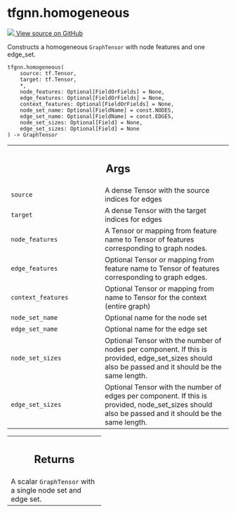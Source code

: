 # tfgnn.homogeneous

<!-- Insert buttons and diff -->

<a target="_blank" href="https://github.com/tensorflow/gnn/tree/master/tensorflow_gnn/graph/graph_tensor.py#L1790-L1869">
<img src="https://www.tensorflow.org/images/GitHub-Mark-32px.png" /> View source
on GitHub </a>

Constructs a homogeneous `GraphTensor` with node features and one edge_set.

<pre class="devsite-click-to-copy prettyprint lang-py tfo-signature-link">
<code>tfgnn.homogeneous(
    source: tf.Tensor,
    target: tf.Tensor,
    *,
    node_features: Optional[FieldOrFields] = None,
    edge_features: Optional[FieldOrFields] = None,
    context_features: Optional[FieldOrFields] = None,
    node_set_name: Optional[FieldName] = const.NODES,
    edge_set_name: Optional[FieldName] = const.EDGES,
    node_set_sizes: Optional[Field] = None,
    edge_set_sizes: Optional[Field] = None
) -> GraphTensor
</code></pre>

<!-- Placeholder for "Used in" -->
<!-- Tabular view -->

 <table class="responsive fixed orange">
<colgroup><col width="214px"><col></colgroup>
<tr><th colspan="2"><h2 class="add-link">Args</h2></th></tr>

<tr>
<td>
<code>source</code><a id="source"></a>
</td>
<td>
A dense Tensor with the source indices for edges
</td>
</tr><tr>
<td>
<code>target</code><a id="target"></a>
</td>
<td>
A dense Tensor with the target indices for edges
</td>
</tr><tr>
<td>
<code>node_features</code><a id="node_features"></a>
</td>
<td>
A Tensor or mapping from feature name to Tensor of features
corresponding to graph nodes.
</td>
</tr><tr>
<td>
<code>edge_features</code><a id="edge_features"></a>
</td>
<td>
Optional Tensor or mapping from feature name to Tensor of
features corresponding to graph edges.
</td>
</tr><tr>
<td>
<code>context_features</code><a id="context_features"></a>
</td>
<td>
Optional Tensor or mapping from name to Tensor for the
context (entire graph)
</td>
</tr><tr>
<td>
<code>node_set_name</code><a id="node_set_name"></a>
</td>
<td>
Optional name for the node set
</td>
</tr><tr>
<td>
<code>edge_set_name</code><a id="edge_set_name"></a>
</td>
<td>
Optional name for the edge set
</td>
</tr><tr>
<td>
<code>node_set_sizes</code><a id="node_set_sizes"></a>
</td>
<td>
Optional Tensor with the number of nodes per component. If
this is provided, edge_set_sizes should also be passed and it should be
the same length.
</td>
</tr><tr>
<td>
<code>edge_set_sizes</code><a id="edge_set_sizes"></a>
</td>
<td>
Optional Tensor with the number of edges per component. If
this is provided, node_set_sizes should also be passed and it should be
the same length.
</td>
</tr>
</table>

<!-- Tabular view -->

 <table class="responsive fixed orange">
<colgroup><col width="214px"><col></colgroup>
<tr><th colspan="2"><h2 class="add-link">Returns</h2></th></tr>
<tr class="alt">
<td colspan="2">
A scalar <code>GraphTensor</code> with a single node set and edge set.
</td>
</tr>

</table>
